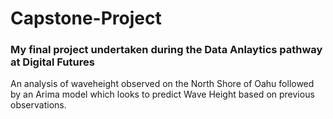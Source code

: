 # Capstone-Project
### My final project undertaken during the Data Anlaytics pathway at Digital Futures
An analysis of waveheight observed on the North Shore of Oahu followed by an Arima model which looks to predict Wave Height based on previous observations.
